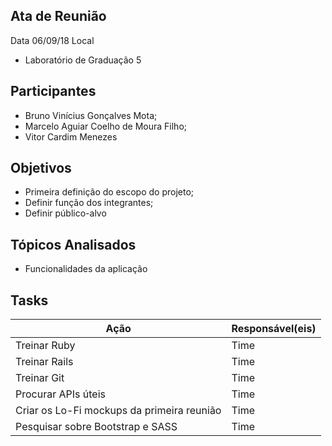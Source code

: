 ## Ata de Reunião
Data 06/09/18
Local
* Laboratório de Graduação 5
## Participantes
  * Bruno Vinícius Gonçalves Mota;
  * Marcelo Aguiar Coelho de Moura Filho;
  * Vitor Cardim Menezes
## Objetivos
* Primeira definição do escopo do projeto;
* Definir função dos integrantes;
* Definir público-alvo
## Tópicos Analisados
* Funcionalidades da aplicação
## Tasks
| Ação | Responsável(eis) |
|----------|----------|
| Treinar Ruby           | Time     |
| Treinar Rails          | Time     |
| Treinar Git            | Time     |
| Procurar APIs úteis    | Time     |
| Criar os Lo-Fi mockups da primeira reunião | Time |
| Pesquisar sobre Bootstrap e SASS  | Time |
